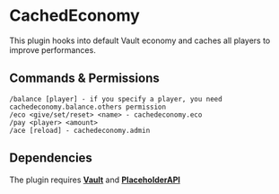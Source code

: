 # CachedEconomy
This plugin hooks into default Vault economy and caches all players to improve performances.

## Commands & Permissions
```text
/balance [player] - if you specify a player, you need cachedeconomy.balance.others permission
/eco <give/set/reset> <name> - cachedeconomy.eco
/pay <player> <amount>
/ace [reload] - cachedeconomy.admin
```

## Dependencies
The plugin requires [**Vault**](<https://www.spigotmc.org/resources/vault.34315/>) and [**PlaceholderAPI**](<https://www.spigotmc.org/resources/placeholderapi.6245/>)